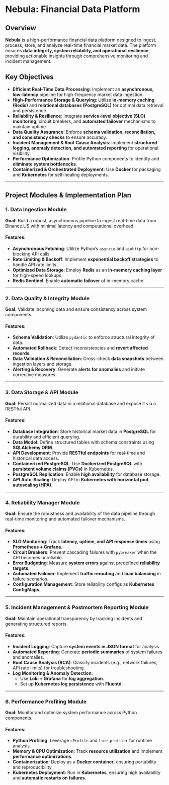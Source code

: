 # Nebula: Financial Data Platform

## Overview
**Nebula** is a high-performance financial data platform designed to ingest, process, store, and analyze real-time financial market data. The platform ensures **data integrity, system reliability, and operational resilience**, providing actionable insights through comprehensive monitoring and incident management.

## Key Objectives
- **Efficient Real-Time Data Processing**: Implement an **asynchronous, low-latency** pipeline for high-frequency market data ingestion.
- **High-Performance Storage & Querying**: Utilize **in-memory caching (Redis)** and **relational databases (PostgreSQL)** for optimal data retrieval and persistence.
- **Reliability & Resilience**: Integrate **service-level objective (SLO) monitoring**, circuit breakers, and **automated failover** mechanisms to maintain uptime.
- **Data Quality Assurance**: Enforce **schema validation, reconciliation, and consistency checks** to ensure accuracy.
- **Incident Management & Root Cause Analysis**: Implement **structured logging, anomaly detection, and automated reporting** for operational visibility.
- **Performance Optimization**: Profile Python components to identify and **eliminate system bottlenecks**.
- **Containerized & Orchestrated Deployment**: Use **Docker** for packaging and **Kubernetes** for self-healing deployments.

---

## Project Modules & Implementation Plan

### 1. Data Ingestion Module
**Goal:** Build a robust, asynchronous pipeline to ingest real-time data from Binance.US with minimal latency and computational overhead.

#### Features:
- **Asynchronous Fetching**: Utilize Python’s `asyncio` and `aiohttp` for non-blocking API calls.
- **Rate Limiting & Backoff**: Implement **exponential backoff strategies** to handle API rate limits.
- **Optimized Data Storage**: Employ **Redis** as an **in-memory caching layer** for high-speed lookups.
- **Redis Sentinel**: Enable **automatic failover** of in-memory cache.

---

### 2. Data Quality & Integrity Module
**Goal:** Validate incoming data and ensure consistency across system components.

#### Features:
- **Schema Validation**: Utilize `pydantic` to enforce structural integrity of data.
- **Automated Rollback**: Detect inconsistencies and **revert affected records**.
- **Data Validation & Reconciliation**: Cross-check **data snapshots** between ingestion layers and storage.
- **Alerting & Recovery**: Generate **alerts for anomalies** and initiate corrective measures.

---

### 3. Data Storage & API Module
**Goal:** Persist normalized data in a relational database and expose it via a RESTful API.

#### Features:
- **Database Integration**: Store historical market data in **PostgreSQL** for durability and efficient querying.
- **Data Model**: Define structured tables with schema constraints using **SQLAlchemy ORM**.
- **API Development**: Provide **RESTful endpoints** for real-time and historical data access.
- **Containerized PostgreSQL**: Use **Dockerized PostgreSQL** with **persistent volume claims (PVCs)** in Kubernetes.
- **PostgreSQL Replication**: Enable **high availability** for database storage.
- **API Auto-Scaling**: Deploy API in **Kubernetes with horizontal pod autoscaling (HPA)**.

---

### 4. Reliability Manager Module
**Goal:** Ensure the robustness and availability of the data pipeline through real-time monitoring and automated failover mechanisms.

#### Features:
- **SLO Monitoring**: Track **latency, uptime, and API response times** using **Prometheus + Grafana**.
- **Circuit Breakers**: Prevent cascading failures with `pybreaker` when the API becomes unreliable.
- **Error Budgeting**: Measure **system errors** against predefined **reliability targets**.
- **Automated Failover**: Implement **traffic rerouting** and **load balancing** in failure scenarios.
- **Configuration Management**: Store reliability configs as **Kubernetes ConfigMaps**.

---

### 5. Incident Management & Postmortem Reporting Module
**Goal:** Maintain operational transparency by tracking incidents and generating structured reports.

#### Features:
- **Incident Logging**: Capture **system events in JSON format** for analysis.
- **Automated Reporting**: Generate **periodic summaries** of system failures and anomalies.
- **Root Cause Analysis (RCA)**: Classify incidents (e.g., network failures, API rate limits) for troubleshooting.
- **Log Monitoring & Anomaly Detection**:
  - Use **Loki + Grafana** for **log aggregation**.
  - Set up **Kubernetes log persistence** with **Fluentd**.

---

### 6. Performance Profiling Module
**Goal:** Monitor and optimize system performance across Python components.

#### Features:
- **Python Profiling**: Leverage `cProfile` and `line_profiler` for runtime analysis.
- **Memory & CPU Optimization**: Track **resource utilization** and implement **performance optimizations**.
- **Containerization**: Deploy as a **Docker container**, ensuring portability and reproducibility.
- **Kubernetes Deployment**: Run in **Kubernetes**, ensuring high availability and **automatic restarts on failures**.
